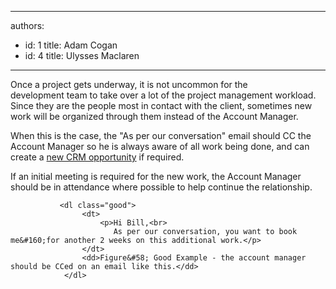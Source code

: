 

---
authors:
  - id: 1
    title: Adam Cogan
  - id: 4
    title: Ulysses Maclaren
---




<span class='intro'> <p>Once a project gets underway, it is not uncommon for the development&#160;team&#160;to take
                    over a lot of the project management workload. Since they are the people&#160;most in
                    contact with the client, sometimes new work will be organized through them instead
                    of the Account Manager.​
                </p> </span>

 <p>
                    When this is the case, the &quot;As per our conversation&quot; email should CC the Account Manager
                    so he is always aware of all work being done, and can create a <a href="/Communication/RulesToBetterCRMForUsers/Pages/How-to-Create-New-Opportunities.aspx">new CRM opportunity</a> if required.
                </p>
                <p>
                    If an initial meeting is required for the new work, the Account Manager should be in attendance
                    where possible to help continue the relationship.
                </p>
                
               <dl class="good">                    
                    <dt>
                        <p>Hi Bill,<br>
                           As per our conversation, you want to book me&#160;for another 2 weeks on this additional work.​</p>
                    </dt>
                    <dd>Figure&#58; Good Example - the account manager should be CCed on an email like this.</dd>
                </dl>


